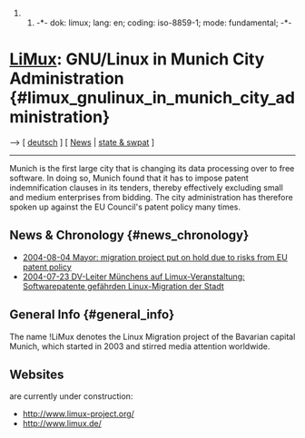1.  1.  -\*- dok: limux; lang: en; coding: iso-8859-1; mode:
        fundamental; -\*-

# [LiMux](LiMux "wikilink"): GNU/Linux in Munich City Administration {#limux_gnulinux_in_munich_city_administration}

\--\> \[ [ deutsch](LimuxDe "wikilink") \] \[ [
News](SwpatcninoEn "wikilink") \| [ state &
swpat](SwpatStatEn "wikilink") \]

------------------------------------------------------------------------

Munich is the first large city that is changing its data processing over
to free software. In doing so, Munich found that it has to impose patent
indemnification clauses in its tenders, thereby effectively excluding
small and medium enterprises from bidding. The city administration has
therefore spoken up against the EU Council\'s patent policy many times.

## News & Chronology {#news_chronology}

-   [ 2004-08-04 Mayor: migration project put on hold due to risks from
    EU patent policy](Limux040804En "wikilink")
-   [ 2004-07-23 DV-Leiter Münchens auf Limux-Veranstaltung:
    Softwarepatente gefährden Linux-Migration der
    Stadt](Limux040723De "wikilink")

## General Info {#general_info}

The name !LiMux denotes the Linux Migration project of the Bavarian
capital Munich, which started in 2003 and stirred media attention
worldwide.

## Websites

are currently under construction:

-   <http://www.limux-project.org/>
-   <http://www.limux.de/>
